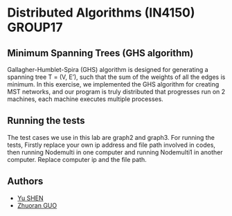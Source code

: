 # Distributed Algorithms (IN4150) GROUP17
## Minimum Spanning Trees (GHS algorithm)
Gallagher-Humblet-Spira (GHS) algorithm is designed for generating a spanning tree T = (V, E’), such that the sum of the weights of all the edges is minimum. In this exercise, we implemented the GHS algorithm for creating MST networks, and our program is truly distributed that progresses run on 2 machines, each machine executes multiple processes. 

## Running the tests
The test cases we use in this lab are graph2 and graph3. For running the tests, Firstly replace your own ip address and file path involved in codes, then running Nodemulti in one computer and running Nodemulti1 in another computer.
Replace computer ip and the file path.


## Authors
- [Yu SHEN](https://github.com/tokisamu/)
- [Zhuoran GUO](https://github.com/guozhuoran918) 
